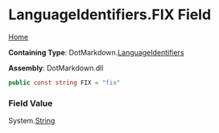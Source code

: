 <a name="_top"></a>

# LanguageIdentifiers\.FIX Field

[Home](../../../README.md#_top)

**Containing Type**: DotMarkdown\.[LanguageIdentifiers](../README.md#_top)

**Assembly**: DotMarkdown\.dll

```csharp
public const string FIX = "fix"
```

### Field Value

System\.[String](https://docs.microsoft.com/en-us/dotnet/api/system.string)